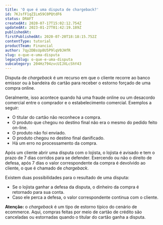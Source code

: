 ```yaml
---
title: 'O que é uma disputa de chargeback?'
id: 7KJsfF1qZILm59C0PQtdF6
status: DRAFT
createdAt: 2020-07-17T15:02:12.754Z
updatedAt: 2023-01-27T01:42:19.189Z
publishedAt: 
firstPublishedAt: 2020-07-20T18:18:15.752Z
contentType: tutorial
productTeam: Financial
author: 7qy2DBsUp8U5P9lqV0JHfR
slug: o-que-e-uma-disputa
legacySlug: o-que-e-uma-disputa
subcategory: 204Hz794zvcUIJXLcShY43
---
```


Disputa de _chargeback_ é um recurso em que o cliente recorre ao banco emissor ou à bandeira do cartão para receber o estorno forçado de uma compra online.

Geralmente, isso acontece quando há uma fraude online ou um desacordo comercial entre o comprador e o estabelecimento comercial. Exemplos a seguir:

- O titular do cartão não reconhece a compra.
- O produto que chegou no destino final não era o mesmo do pedido feito on-line.
- O produto não foi enviado.
- O produto chegou no destino final danificado.
- Há um erro no processamento da compra.

Após um cliente abrir uma disputa com o lojista, o lojista é avisado e tem o prazo de 7 dias corridos para se defender. Exercendo ou não o direito de defesa, após 7 dias o valor correspondente da compra é devolvido ao cliente, o que é chamado de _chargeback_.

Existem duas possibilidades para o resultado de uma disputa:

- Se o lojista ganhar a defesa da disputa, o dinheiro da compra é retornado para sua conta.
- Caso ele perca a defesa, o valor correspondente continua com o cliente.

<div class="alert alert-info">
<strong>Atenção:</strong> o <i>chargeback</i> é um tipo de estorno típico do cenário de ecommerce. Aqui, compras feitas por meio de cartão de crédito são canceladas ou estornadas quando o titular do cartão ganha a disputa.
</div>
